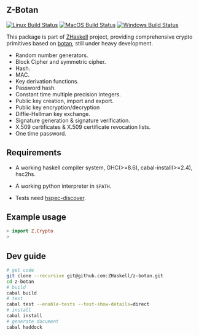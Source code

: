 ## Z-Botan

<!--
[![Hackage](https://img.shields.io/hackage/v/Z-Botan.svg?style=flat)](https://hackage.haskell.org/package/Z-Botan)
-->
[![Linux Build Status](https://github.com/ZHaskell/z-botan/workflows/ubuntu-ci/badge.svg)](https://github.com/ZHaskell/z-botan/actions)
[![MacOS Build Status](https://github.com/haskell-Z/z-botan/workflows/osx-ci/badge.svg)](https://github.com/ZHaskell/z-botan/actions)
[![Windows Build Status](https://github.com/ZHaskell/z-botan/workflows/win-ci/badge.svg)](https://github.com/ZHaskell/z-botan/actions)

This package is part of [ZHaskell](https://z.haskell.world) project, providing comprehensive crypto primitives based on [botan](https://github.com/randombit/botan), still under heavy development.

* Random number generators.
* Block Cipher and symmetric cipher.
* Hash.
* MAC.
* Key derivation functions.
* Password hash.
* Constant time multiple precision integers.
* Public key creation, import and export.
* Public key encryption/decryption
* Diffie-Hellman key exchange.
* Signature generation & signature verification.
* X.509 certificates & X.509 certificate revocation lists.
* One time password.

## Requirements

* A working haskell compiler system, GHC(>=8.6), cabal-install(>=2.4), hsc2hs.

* A working python interpreter in `$PATH`.

* Tests need [hspec-discover](https://hackage.haskell.org/package/hspec-discover).

## Example usage

```haskell
> import Z.Crypto
>
```

## Dev guide

```bash
# get code
git clone --recursive git@github.com:ZHaskell/z-botan.git
cd z-botan
# build
cabal build
# test
cabal test --enable-tests --test-show-details=direct
# install
cabal install
# generate document
cabal haddock
```
